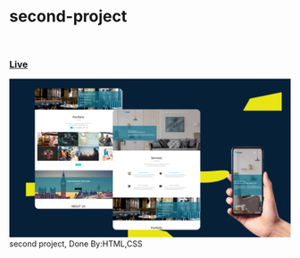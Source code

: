 # second-project
<br />
<h3><a href="">Live</a></h3>

<img src="https://raw.githubusercontent.com/Adelsherif/second-project/master/project2.png" alt="image" />
second project, Done By:HTML,CSS

